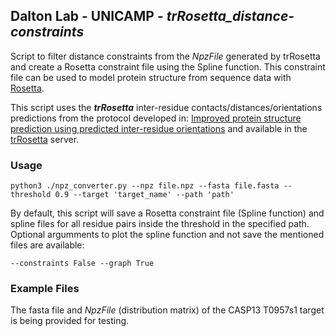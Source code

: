## Dalton Lab - UNICAMP - *trRosetta_distance-constraints*
Script to filter distance constraints from the *NpzFile* generated by trRosetta and create a Rosetta constraint file using the Spline function. This constraint file can be used to model protein structure from sequence data with [Rosetta](http://new.rosettacommons.org/docs/latest/Home).

This script uses the ***trRosetta*** inter-residue contacts/distances/orientations predictions from the protocol developed in: [Improved protein structure prediction using predicted inter-residue orientations](https://www.pnas.org/content/117/3/1496) and available in the [trRosetta](https://yanglab.nankai.edu.cn/trRosetta/) server.

### Usage
```
python3 ./npz_converter.py --npz file.npz --fasta file.fasta --threshold 0.9 --target 'target_name' --path 'path'
```
By default, this script will save a Rosetta constraint file (Spline function) and spline files for all residue pairs inside the threshold in the specified path. Optional argumments to plot the spline function and not save the mentioned files are available:
```
--constraints False --graph True
```

### Example Files
The fasta file and *NpzFile* (distribution matrix) of the CASP13 T0957s1 target is being provided for testing.
